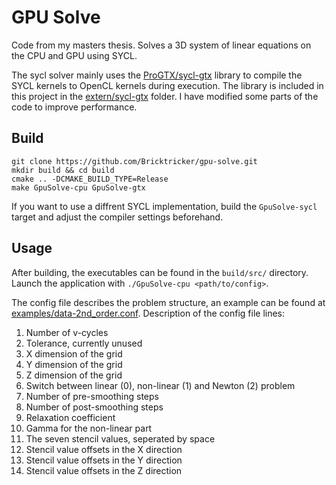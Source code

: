 # GPU Solve

Code from my masters thesis. Solves a 3D system of linear equations on the CPU and GPU using SYCL.

The sycl solver mainly uses the [ProGTX/sycl-gtx](https://github.com/ProGTX/sycl-gtx) library to compile the SYCL kernels to OpenCL kernels during execution. The library is included in this project in the [extern/sycl-gtx](https://github.com/Bricktricker/gpu-solve/tree/main/extern/sycl-gtx) folder. I have modified some parts of the code to improve performance.

## Build
```
git clone https://github.com/Bricktricker/gpu-solve.git
mkdir build && cd build
cmake .. -DCMAKE_BUILD_TYPE=Release
make GpuSolve-cpu GpuSolve-gtx
```
If you want to use a diffrent SYCL implementation, build the `GpuSolve-sycl` target and adjust the compiler settings beforehand.

## Usage
After building, the executables can be found in the `build/src/` directory. Launch the application with `./GpuSolve-cpu <path/to/config>`. 

The config file describes the problem structure, an example can be found at [examples/data-2nd_order.conf](https://github.com/Bricktricker/gpu-solve/blob/main/examples/data-2nd_order.conf). Description of the config file lines:
1. Number of v-cycles
2. Tolerance, currently unused
3. X dimension of the grid
4. Y dimension of the grid
5. Z dimension of the grid
6. Switch between linear (0), non-linear (1) and Newton (2) problem
7. Number of pre-smoothing steps
8. Number of post-smoothing steps
9. Relaxation coefficient
10. Gamma for the non-linear part
11. The seven stencil values, seperated by space
12. Stencil value offsets in the X direction
13. Stencil value offsets in the Y direction
14. Stencil value offsets in the Z direction

